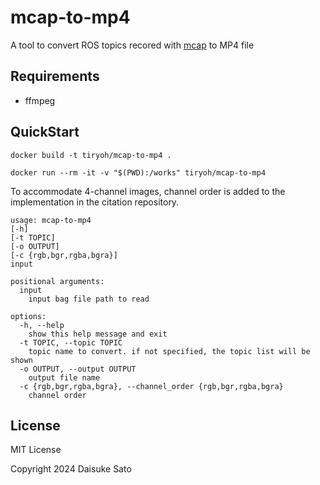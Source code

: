# mcap-to-mp4

A tool to convert ROS topics recored with [mcap](https://mcap.dev/) to MP4 file

## Requirements

* ffmpeg

## QuickStart

```
docker build -t tiryoh/mcap-to-mp4 .
```

```
docker run --rm -it -v "$(PWD):/works" tiryoh/mcap-to-mp4
```

To accommodate 4-channel images, channel order is added to the implementation in the citation repository.
```
usage: mcap-to-mp4
[-h]
[-t TOPIC]
[-o OUTPUT]
[-c {rgb,bgr,rgba,bgra}]
input

positional arguments:
  input
    input bag file path to read

options:
  -h, --help
    show this help message and exit
  -t TOPIC, --topic TOPIC
    topic name to convert. if not specified, the topic list will be shown
  -o OUTPUT, --output OUTPUT
    output file name
  -c {rgb,bgr,rgba,bgra}, --channel_order {rgb,bgr,rgba,bgra}
    channel order
```


## License

MIT License

 Copyright 2024 Daisuke Sato
